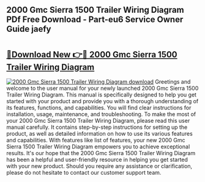 ## 2000 Gmc Sierra 1500 Trailer Wiring Diagram PDf Free Download - Part-eu6 Service Owner Guide jaefy

# <h2><a href="http://dfhbne.blite.top/?on=2000+Gmc+Sierra+1500+Trailer+Wiring+Diagram">🔗Download New 👉🔴 2000 Gmc Sierra 1500 Trailer Wiring Diagram</a></h2>

[![2000 Gmc Sierra 1500 Trailer Wiring Diagram download](https://i.imgur.com/lujVjoI.png)](http://dfhbne.blite.top/?on=2000+Gmc+Sierra+1500+Trailer+Wiring+Diagram)
Greetings and welcome to the user manual for your newly launched 2000 Gmc Sierra 1500 Trailer Wiring Diagram. This manual is specifically designed to help you get started with your product and provide you with a thorough understanding of its features, functions, and capabilities. You will find clear instructions for installation, usage, maintenance, and troubleshooting. To make the most of your 2000 Gmc Sierra 1500 Trailer Wiring Diagram, please read this user manual carefully. It contains step-by-step instructions for setting up the product, as well as detailed information on how to use its various features and capabilities. With features like list of features, your new 2000 Gmc Sierra 1500 Trailer Wiring Diagram empowers you to achieve exceptional results. It's our hope that the 2000 Gmc Sierra 1500 Trailer Wiring Diagram has been a helpful and user-friendly resource in helping you get started with your new product. Should you require any assistance or clarification, please do not hesitate to contact our customer support team.
